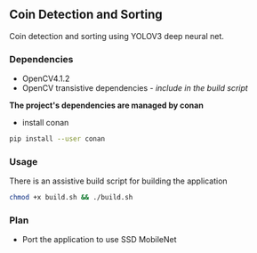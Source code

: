 ## Coin Detection and Sorting
Coin detection and sorting using YOLOV3 deep neural net.

### Dependencies
- OpenCV4.1.2 
- OpenCV transistive dependencies  - *include in the build script*

**The project's dependencies are managed by conan**
- install conan
```bash
pip install --user conan
```

### Usage

There is an assistive build script for building the application
```bash
chmod +x build.sh && ./build.sh
```

### Plan

- Port the application to use SSD MobileNet
